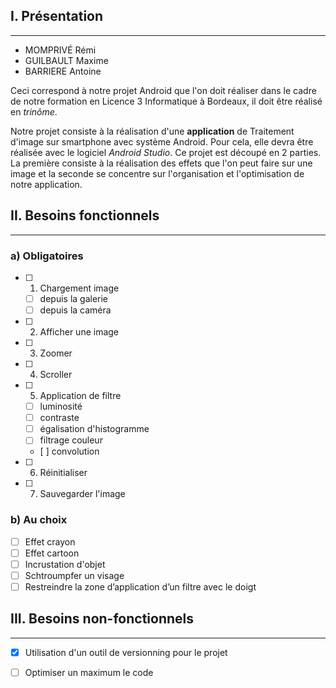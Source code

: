 
## I. Présentation
---
* MOMPRIVÉ Rémi
* GUILBAULT Maxime
* BARRIERE Antoine

Ceci correspond à notre projet Android que l'on doit réaliser dans le cadre de notre formation en Licence 3 Informatique à Bordeaux, il doit être réalisé en *trinôme*.

Notre projet consiste à la réalisation d'une **application** de Traitement d'image sur smartphone avec système Android. Pour cela, elle devra être réalisée avec le logiciel *Android Studio*.
Ce projet est découpé en 2 parties. La première consiste à la réalisation des effets que l'on peut faire sur une image et la seconde se concentre sur l'organisation et l'optimisation de notre application.

## II. Besoins fonctionnels
---
### a) Obligatoires

- [ ] 1. Chargement image
    * [ ] depuis la galerie
    * [ ] depuis la caméra
- [ ] 2. Afficher une image
- [ ] 3. Zoomer
- [ ] 4. Scroller
- [ ] 5. Application de filtre
    * [ ] luminosité
    * [ ] contraste
    * [ ] égalisation d'histogramme
    * [ ] filtrage couleur
    * [ ] convolution
- [ ] 6. Réinitialiser
- [ ] 7. Sauvegarder l'image 

### b) Au choix

- [ ] Effet crayon
- [ ] Effet cartoon
- [ ] Incrustation d'objet
- [ ] Schtroumpfer un visage
- [ ] Restreindre la zone d’application d’un filtre avec le doigt

## III. Besoins non-fonctionnels
---
- [x] Utilisation d'un outil de versionning pour le projet
- [ ] Optimiser un maximum le code






 